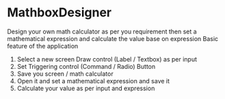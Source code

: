 # MathboxDesigner
Design your own math calculator as per you requirement then set a mathematical expression and calculate the value base on expression
Basic feature of the application
1. Select a new screen Draw control (Label / Textbox) as per input
2. Set Triggering control (Command / Radio) Button
3. Save you screen / math calculator
4. Open it and set a mathematical expression and save it
5. Calculate your value as per input and expression
